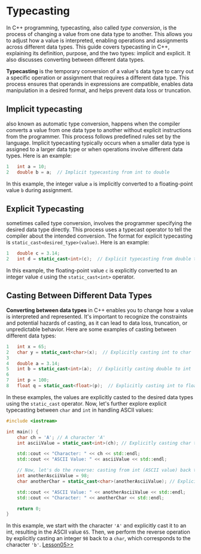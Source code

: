 # Typecasting 

In C++ programming, typecasting, also called *type conversion*, is the process of changing a value from one data type to another. This allows you to adjust how a value is interpreted, enabling operations and assignments across different data types. This guide covers typecasting in C++, explaining its definition, purpose, and the two types: implicit and explicit. It also discusses converting between different data types.

**Typecasting** is the temporary conversion of a value's data type to carry out a specific operation or assignment that requires a different data type. This process ensures that operands in expressions are compatible, enables data manipulation in a desired format, and helps prevent data loss or truncation.

## Implicit typecasting 
also known as automatic type conversion, happens when the compiler converts a value from one data type to another without explicit instructions from the programmer. This process follows predefined rules set by the language. Implicit typecasting typically occurs when a smaller data type is assigned to a larger data type or when operations involve different data types. Here is an example:
```cpp
1	int a = 10;
2	double b = a;  // Implicit typecasting from int to double
```
In this example, the integer value `a` is implicitly converted to a floating-point value `b` during assignment.

## Explicit Typecasting
sometimes called type conversion, involves the programmer specifying the desired data type directly. This process uses a typecast operator to tell the compiler about the intended conversion. The format for explicit typecasting is `static_cast<desired_type>(value)`. Here is an example:
```cpp
1	double c = 3.14;
2	int d = static_cast<int>(c);  // Explicit typecasting from double to int
```
In this example, the floating-point value `c` is explicitly converted to an integer value `d` using the `static_cast<int>` operator.

## Casting Between Different Data Types
**Converting between data types** in C++ enables you to change how a value is interpreted and represented. It's important to recognize the constraints and potential hazards of casting, as it can lead to data loss, truncation, or unpredictable behavior. Here are some examples of casting between different data types:
```cpp
1	int x = 65;
2	char y = static_cast<char>(x);  // Explicitly casting int to char
3	
4	double a = 3.14;
5	int b = static_cast<int>(a);  // Explicitly casting double to int
6	
7	int p = 100;
8	float q = static_cast<float>(p);  // Explicitly casting int to float
```
In these examples, the values are explicitly casted to the desired data types using the `static_cast` operator. Now, let's further explore explicit typecasting between `char` and `int` in handling ASCII values:
```cpp
#include <iostream>

int main() {
	char ch = 'A'; // A character 'A'
	int asciiValue = static_cast<int>(ch); // Explicitly casting char to int to get ASCII value

	std::cout << "Character: " << ch << std::endl;
	std::cout << "ASCII Value: " << asciiValue << std::endl;

	// Now, let's do the reverse: casting from int (ASCII value) back to char
	int anotherAsciiValue = 98;
	char anotherChar = static_cast<char>(anotherAsciiValue); // Explicitly casting int to char

	std::cout << "ASCII Value: " << anotherAsciiValue << std::endl;
	std::cout << "Character: " << anotherChar << std::endl;

	return 0;
}
```
In this example, we start with the character `'A'` and explicitly cast it to an int, resulting in the ASCII value `65`. Then, we perform the reverse operation by explicitly casting an integer `98` back to a `char`, which corresponds to the character `'b'`.
[Lesson05>>](/Lesson05/Topic01.md)


